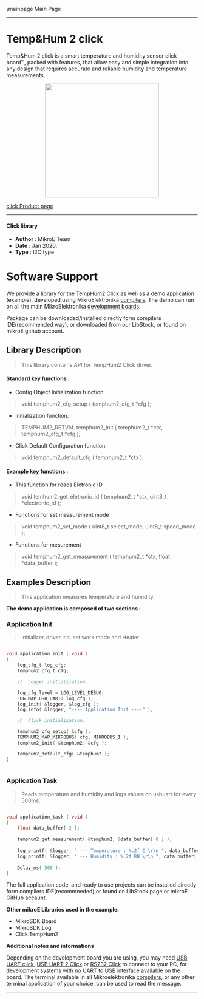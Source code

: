 \mainpage Main Page
 
 

---
# Temp&Hum 2 click

Temp&Hum 2 click is a smart temperature and humidity sensor click board™, packed with features, that allow easy and simple integration into any design that requires accurate and reliable humidity and temperature measurements.

<p align="center">
  <img src="https://download.mikroe.com/images/click_for_ide/temphum2_click.png" height=300px>
</p>

[click Product page](<https://www.mikroe.com/temp-hum-2-click>)

---


#### Click library 

- **Author**        : MikroE Team
- **Date**          : Jan 2020.
- **Type**          : I2C type


# Software Support

We provide a library for the TempHum2 Click 
as well as a demo application (example), developed using MikroElektronika 
[compilers](https://shop.mikroe.com/compilers). 
The demo can run on all the main MikroElektronika [development boards](https://shop.mikroe.com/development-boards).

Package can be downloaded/installed directly form compilers IDE(recommended way), or downloaded from our LibStock, or found on mikroE github account. 

## Library Description

> This library contains API for TempHum2 Click driver.

#### Standard key functions :

- Config Object Initialization function.
> void temphum2_cfg_setup ( temphum2_cfg_t *cfg ); 
 
- Initialization function.
> TEMPHUM2_RETVAL temphum2_init ( temphum2_t *ctx, temphum2_cfg_t *cfg );

- Click Default Configuration function.
> void temphum2_default_cfg ( temphum2_t *ctx );


#### Example key functions :

- This function for reads Eletronic ID
> void temhum2_get_eletronic_id ( temphum2_t *ctx, uint8_t *electronic_id );
 
- Functions for set measurement mode
> void temphum2_set_mode ( uint8_t select_mode, uint8_t speed_mode );

- Functions for mesurement
> void temphum2_get_measurement ( temphum2_t *ctx, float *data_buffer );

## Examples Description

> This application measures temperature and humidity. 

**The demo application is composed of two sections :**

### Application Init 

> Initializes driver init, set work mode and Heater

```c

void application_init ( void )
{
    log_cfg_t log_cfg;
    temphum2_cfg_t cfg;

    //  Logger initialization.

    log_cfg.level = LOG_LEVEL_DEBUG;
    LOG_MAP_USB_UART( log_cfg ); 
    log_init( &logger, &log_cfg );
    log_info( &logger, "---- Application Init ----" );

    //  Click initialization.

    temphum2_cfg_setup( &cfg );
    TEMPHUM2_MAP_MIKROBUS( cfg, MIKROBUS_1 );
    temphum2_init( &temphum2, &cfg );

    temphum2_default_cfg( &temphum2 );
}
  
```

### Application Task

> Reads temperature and humidity and logs values on usbuart for every 500ms. 

```c

void application_task ( void )
{
    float data_buffer[ 2 ];
    
    temphum2_get_measurement( &temphum2, &data_buffer[ 0 ] );
    
    log_printf( &logger, " --- Temperature : %.2f C \r\n ", data_buffer[ 0 ] );
    log_printf( &logger, " --- Humidity : %.2f RH \r\n ", data_buffer[ 1 ] );
    
    Delay_ms( 500 );
} 

```


The full application code, and ready to use projects can be  installed directly form compilers IDE(recommneded) or found on LibStock page or mikroE GitHub accaunt.

**Other mikroE Libraries used in the example:** 

- MikroSDK.Board
- MikroSDK.Log
- Click.TempHum2

**Additional notes and informations**

Depending on the development board you are using, you may need 
[USB UART click](https://shop.mikroe.com/usb-uart-click), 
[USB UART 2 Click](https://shop.mikroe.com/usb-uart-2-click) or 
[RS232 Click](https://shop.mikroe.com/rs232-click) to connect to your PC, for 
development systems with no UART to USB interface available on the board. The 
terminal available in all Mikroelektronika 
[compilers](https://shop.mikroe.com/compilers), or any other terminal application 
of your choice, can be used to read the message.



---
